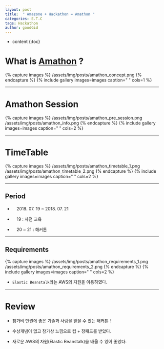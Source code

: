 ```yaml
---
layout: post
title:  " Amazone + Hackathon = Amathon "
categories: E.T.C
tags: Hackathon
author: goodGid
---
```

* content
{:toc}


# What is [Amathon](https://amathon.ga/) ?

{% capture images %}
	/assets/img/posts/amathon_concept.png
{% endcapture %}
{% include gallery images=images caption=" " cols=1 %}


---


# Amathon Session

{% capture images %}
	/assets/img/posts/amathon_pre_session.png
	/assets/img/posts/amathon_info.png
{% endcapture %}
{% include gallery images=images caption=" " cols=2 %}


---


# TimeTable

{% capture images %}
	/assets/img/posts/amathon_timetable_1.png
	/assets/img/posts/amathon_timetable_2.png
{% endcapture %}
{% include gallery images=images caption=" " cols=2 %}

---


## Period

* 　2018. 07. 19 ~ 2018. 07. 21

* 　19 : 사전 교육

* 　20 ~ 21 : 해커톤 

---

## Requirements

{% capture images %}
	/assets/img/posts/amathon_requirements_1.png
	/assets/img/posts/amathon_requirements_2.png
{% endcapture %}
{% include gallery images=images caption=" " cols=2 %}

* `Elastic Beanstalk`라는 AWS의 자원을 이용하였다.


---

# Review

* 참가비 만원에 좋은 기술과 사람을 얻을 수 있는 해커톤 !

* 수상개념이 없고 참가상 느낌으로 컵 + 장패드를 받았다.

* 새로운 AWS의 자원(Elastic Beanstalk)을 배울 수 있어 좋았다.


